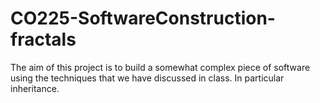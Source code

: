 # CO225-SoftwareConstruction-fractals
The aim of this project is to build a somewhat complex piece of software using the techniques that we have discussed in class. In particular inheritance.
